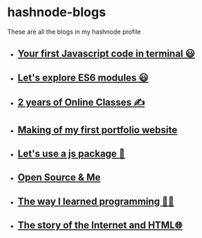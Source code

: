 # hashnode-blogs
These are all the blogs in my hashnode profile

- ## [Your first Javascript code in terminal 😃](./hashnode-blogs/cl58wo55202f0d0nv9ov01hgr)
- ## [Let's explore ES6 modules 😃](./hashnode-blogs/cl5hr2ewk038gt4nv60gg9m5t)
- ## [2 years of Online Classes ✍️](./hashnode-blogs/cl6gp4x6202xrwtnv9tis8wij)
- ## [Making of my first portfolio website](./hashnode-blogs/cl6lpq7q5032nr2nv5chlh6w3)
- ## [Let's use a js package 🎁](./hashnode-blogs/cl7gjxkxo0f241unv95mzgy7k)
- ## [Open Source & Me](./hashnode-blogs/cl7vk2qw105c6x9nv4bou87jr)
- ## [The way I learned programming 🧑‍💻](./hashnode-blogs/clc3erszm0g9ayfnv5sibdjze)
- ## [The story of the Internet and HTML🌐](./hashnode-blogs/clc69ngvc0xgnyfnvepso3v5w)